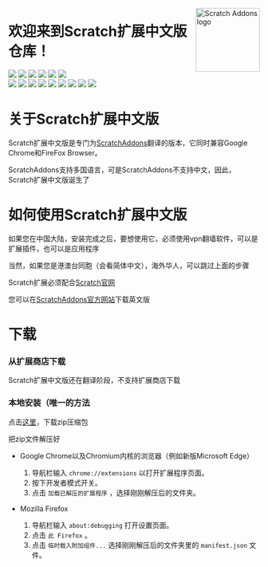<img src="https://aerfaying.com/Project/GetAsset?name=ac6b6f1f9e6d9f5e7c58585a0abc1745.svg" alt="Scratch Addons logo" align="right" width="128px"></img>
# 欢迎来到Scratch扩展中文版仓库！

[![](https://img.shields.io/github/stars/BananaCakeComputer/ScratchAddons-ForChinese?color=blue&style=flat-square)](https://github.com/BananaCakeComputer/ScratchAddons-ForChinese/stargazers) 
[![](https://img.shields.io/github/forks/BananaCakeComputer/ScratchAddons-ForChinese?color=blue&style=flat-square)](https://github.com/BananaCakeComputer/ScratchAddons-ForChinese/network/members)
[![](https://img.shields.io/github/watchers/BananaCakeComputer/ScratchAddons-ForChinese?color=blue&style=flat-square)](https://github.com/BananaCakeComputer/ScratchAddons-ForChinese/watchers) 
[![](https://img.shields.io/github/issues/BananaCakeComputer/ScratchAddons-ForChinese?color=green&style=flat-square)](https://github.com/BananaCakeComputer/ScratchAddons-ForChinese/issues) 
[![](https://img.shields.io/github/issues-pr/BananaCakeComputer/ScratchAddons-ForChinese?color=green&style=flat-square)](https://github.com/BananaCakeComputer/ScratchAddons-ForChinese/pulls) 
[![](https://img.shields.io/github/license/BananaCakeComputer/ScratchAddons-ForChinese?style=flat-square)](https://github.com/BananaCakeComputer/ScratchAddons-ForChinese/blob/master/LICENSE) <!-- 2 spaces -->  
[![](https://img.shields.io/chrome-web-store/v/fbeffbjdlemaoicjdapfpikkikjoneco?style=flat-square&logo=google-chrome&logoColor=white&label=version&color=4285F4)](https://chrome.google.com/webstore/detail/fbeffbjdlemaoicjdapfpikkikjoneco)
[![](https://img.shields.io/chrome-web-store/users/fbeffbjdlemaoicjdapfpikkikjoneco?style=flat-square&logo=google-chrome&logoColor=white&label=users&color=4285F4)](https://chrome.google.com/webstore/detail/fbeffbjdlemaoicjdapfpikkikjoneco)
[![](https://img.shields.io/amo/v/scratch-messaging-extension?style=flat-square&logo=firefox-browser&logoColor=white&label=version&color=FF7139)](https://addons.mozilla.org/firefox/addon/scratch-messaging-extension/)
[![](https://img.shields.io/amo/users/scratch-messaging-extension?style=flat-square&logo=firefox-browser&logoColor=white&label=users&color=FF7139)](https://addons.mozilla.org/firefox/addon/scratch-messaging-extension/)
[![](https://img.shields.io/github/v/release/ScratchAddons/ScratchAddons?style=flat-square&logo=github&logoColor=white&label=version&color=181717)](https://github.com/ScratchAddons/ScratchAddons/releases)
[![](https://img.shields.io/github/downloads/ScratchAddons/ScratchAddons/total?style=flat-square&logo=github&logoColor=white&label=downloads&color=181717)](https://github.com/ScratchAddons/ScratchAddons/releases)
[![](https://img.shields.io/badge/discuss-on_github-181717.svg?style=flat-square)](https://github.com/ScratchAddons/ScratchAddons/discussions)
[![](https://img.shields.io/badge/chat-on_discord-7289da.svg?style=flat-square)](https://discord.gg/R5NBqwMjNc)
[![](https://img.shields.io/badge/website-scratchaddons.com-ff7b26.svg?style=flat-square)](https://scratchaddons.com)

# 关于Scratch扩展中文版

Scratch扩展中文版是专门为[ScratchAddons](https://github.com/ScratchAddons/ScratchAddons/)翻译的版本，它同时兼容Google Chrome和FireFox Browser。

ScratchAddons支持多国语言，可是ScratchAddons不支持中文，因此，Scratch扩展中文版诞生了

# 如何使用Scratch扩展中文版

如果您在中国大陆，安装完成之后，要想使用它，必须使用vpn翻墙软件，可以是扩展插件，也可以是应用程序

当然，如果您是港澳台同胞（会看简体中文），海外华人，可以跳过上面的步骤

Scratch扩展必须配合[Scratch官网](https://scratch.mit.edu)

您可以在[ScratchAddons官方网站](https://scratchaddons.com)下载英文版

# 下载

### 从扩展商店下载

Scratch扩展中文版还在翻译阶段，不支持扩展商店下载

### 本地安装（唯一的方法

点击[这里](https://github.com/BananaCakeComputer/ScratchAddons-ForChinese/archive/refs/heads/master.zip)，下载zip压缩包

把zip文件解压好

- Google Chrome以及Chromium内核的浏览器（例如新版Microsoft Edge）
  1. 导航栏输入 `chrome://extensions` 以打开扩展程序页面。
  2. 按下开发者模式开关。
  3. 点击 `加载已解压的扩展程序` ，选择刚刚解压后的文件夹。

- Mozilla Firefox
  1. 导航栏输入 `about:debugging` 打开设置页面。
  2. 点击 `此 Firefox` 。
  3. 点击 `临时载入附加组件...` 选择刚刚解压后的文件夹里的 `manifest.json` 文件。

